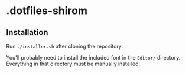 # .dotfiles-shirom #

## Installation ##
Run `./installer.sh` after cloning the repository. 

You'll probably need to install the included font in the `Editor/` directory. Everything in that directory must be manually installed. 

